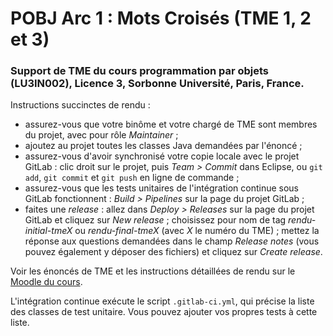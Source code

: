 # POBJ Arc 1 : Mots Croisés (TME 1, 2 et 3)

### Support de TME du cours programmation par objets (LU3IN002), Licence 3, Sorbonne Université, Paris, France.

Instructions succinctes de rendu :
* assurez-vous que votre binôme et votre chargé de TME sont membres du projet, avec pour rôle _Maintainer_ ;
* ajoutez au projet toutes les classes Java demandées par l'énoncé ;
* assurez-vous d'avoir synchronisé votre copie locale avec le projet GitLab : clic droit sur le projet, puis _Team > Commit_ dans Eclipse, ou `git add`, `git commit` et `git push` en ligne de commande ;
* assurez-vous que les tests unitaires de l'intégration continue sous GitLab fonctionnent : _Build > Pipelines_ sur la page du projet GitLab ;
* faites une _release_ : allez dans _Deploy > Releases_ sur la page du projet GitLab et cliquez sur _New release_ ; choisissez pour nom de tag _rendu-initial-tmeX_ ou _rendu-final-tmeX_ (avec _X_ le numéro du TME) ; mettez la réponse aux questions demandées dans le champ _Release notes_ (vous pouvez également y déposer des fichiers) et cliquez sur _Create release_.

Voir les énoncés de TME et les instructions détaillées de rendu sur le [Moodle du cours](https://moodle-sciences-23.sorbonne-universite.fr/).

L'intégration continue exécute le script `.gitlab-ci.yml`, qui précise la liste des classes de test unitaire. Vous pouvez ajouter vos propres tests à cette liste.

